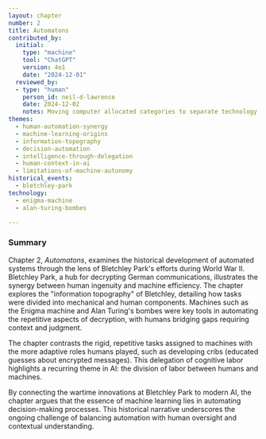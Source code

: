 ```yaml
---
layout: chapter
number: 2
title: Automatons
contributed_by:
  initial:
    type: "machine"
    tool: "ChatGPT"
    version: 4o1
    date: "2024-12-01"
  reviewed_by:
  - type: "human"
    person_id: neil-d-lawrence
    date: 2024-12-02
    notes: Moving computer allocated categories to separate technology and media and to merge reflections.
themes:
  - human-automation-synergy
  - machine-learning-origins
  - information-topography
  - decision-automation
  - intelligence-through-delegation
  - human-context-in-ai
  - limitations-of-machine-autonomy
historical_events:
  - bletchley-park
technology:
  - enigma-machine
  - alan-turing-bombes

---
```


### Summary

Chapter 2, *Automatons*, examines the historical development of automated systems through the lens of Bletchley Park's efforts during World War II. Bletchley Park, a hub for decrypting German communications, illustrates the synergy between human ingenuity and machine efficiency. The chapter explores the "information topography" of Bletchley, detailing how tasks were divided into mechanical and human components. Machines such as the Enigma machine and Alan Turing's bombes were key tools in automating the repetitive aspects of decryption, with humans bridging gaps requiring context and judgment.

The chapter contrasts the rigid, repetitive tasks assigned to machines with the more adaptive roles humans played, such as developing cribs (educated guesses about encrypted messages). This delegation of cognitive labor highlights a recurring theme in AI: the division of labor between humans and machines.

By connecting the wartime innovations at Bletchley Park to modern AI, the chapter argues that the essence of machine learning lies in automating decision-making processes. This historical narrative underscores the ongoing challenge of balancing automation with human oversight and contextual understanding.
